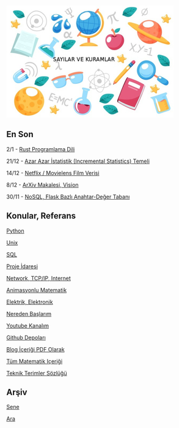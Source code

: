 
![](sk.jpg)

## En Son

2/1 - [Rust Programlama Dili](https://burakbayramli.github.io/dersblog/sk/2023/01/rust.html)

21/12 - [Azar Azar İstatistik (Incremental Statistics) Temeli](https://burakbayramli.github.io/dersblog/stat/stat_176_app1inc/azar_azar_istatistik__incremental_statistics_.html)

14/12 - [Netflix / Movielens Film Verisi](https://burakbayramli.github.io/dersblog/sk/2015/04/pandas-movielens-netflix-ratings.html)

8/12 - [ArXiv Makalesi, Vision](https://arxiv.org/abs/1006.4910)

30/11 - [NoSQL, Flask Bazlı Anahtar-Değer Tabanı](https://burakbayramli.github.io/dersblog/sk/2022/11/nosql-diy-python.html)

## Konular, Referans

[Python](2016/01/python-dil-ogrenimi.html)

[Unix](2020/07/unix.html)

[SQL](2012/03/sql.html)

[Proje İdaresi](2020/07/proje-idaresi.html)

[Network, TCP/IP, Internet](2000/10/network.html)

[Animasyonlu Matematik](https://www.youtube.com/channel/UCx64ou5qw0Q9LLkwE8xSNEg)

[Elektrik, Elektronik](2020/08/elektronik.html)

[Nereden Başlarım](2019/01/nereden.html)

[Youtube Kanalım](https://www.youtube.com/channel/UCMAUsgUq5ODy8kMnJlUBUdQ)

[Github Depoları](https://github.com/burakbayramli)

[Blog İçeriği PDF Olarak](https://drive.google.com/uc?export=view&id=1Yq6ovajFbXFWurbiFNhXOl0iN5NlkKtE)

[Tüm Matematik Içeriği](https://burakbayramli.github.io/dersblog/)

[Teknik Terimler Sözlüğü](https://burakbayramli.github.io/dersblog/algs/dict/teknik_terimler_sozlugu.html)

## Arşiv

[Sene](year.html)

[Ara](ara.html)



